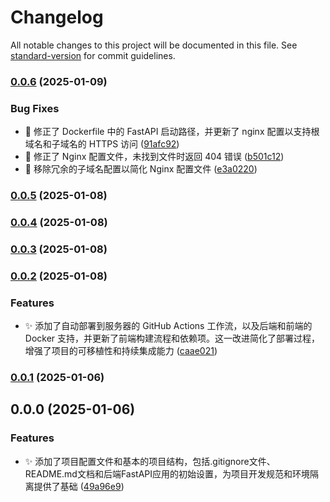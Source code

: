 # Changelog

All notable changes to this project will be documented in this file. See [standard-version](https://github.com/conventional-changelog/standard-version) for commit guidelines.

### [0.0.6](https://github.com/yszaryszar/xy-ai/compare/v0.0.4...v0.0.6) (2025-01-09)


### Bug Fixes

* :bug: 修正了 Dockerfile 中的 FastAPI 启动路径，并更新了 nginx 配置以支持根域名和子域名的 HTTPS 访问 ([91afc92](https://github.com/yszaryszar/xy-ai/commit/91afc92cb33683ce5996f78c857332924114c53f))
* :bug: 修正了 Nginx 配置文件，未找到文件时返回 404 错误 ([b501c12](https://github.com/yszaryszar/xy-ai/commit/b501c12dba8676f3db801047287320af7576ff77))
* :bug: 移除冗余的子域名配置以简化 Nginx 配置文件 ([e3a0220](https://github.com/yszaryszar/xy-ai/commit/e3a0220ebc33f016f28308bde573e7b7be3317b7))

### [0.0.5](https://github.com/yszaryszar/xy-ai/compare/v0.0.3...v0.0.5) (2025-01-08)

### [0.0.4](https://github.com/yszaryszar/xy-ai/compare/v0.0.3...v0.0.4) (2025-01-08)

### [0.0.3](https://github.com/yszaryszar/xy-ai/compare/v0.0.2...v0.0.3) (2025-01-08)

### [0.0.2](https://github.com/yszaryszar/xy-ai/compare/v0.0.1...v0.0.2) (2025-01-08)


### Features

* :sparkles: 添加了自动部署到服务器的 GitHub Actions 工作流，以及后端和前端的 Docker 支持，并更新了前端构建流程和依赖项。这一改进简化了部署过程，增强了项目的可移植性和持续集成能力 ([caae021](https://github.com/yszaryszar/xy-ai/commit/caae0214fdbc7bf283386db36a54b6ef8eb6588f))

### [0.0.1](https://github.com/yszaryszar/xy-ai/compare/v0.0.0...v0.0.1) (2025-01-06)

## 0.0.0 (2025-01-06)


### Features

* :sparkles: 添加了项目配置文件和基本的项目结构，包括.gitignore文件、README.md文档和后端FastAPI应用的初始设置，为项目开发规范和环境隔离提供了基础 ([49a96e9](https://github.com/yszaryszar/xy-ai/commit/49a96e9ce53fbeb2feba9f778f3331fdc6d6fcbf))
